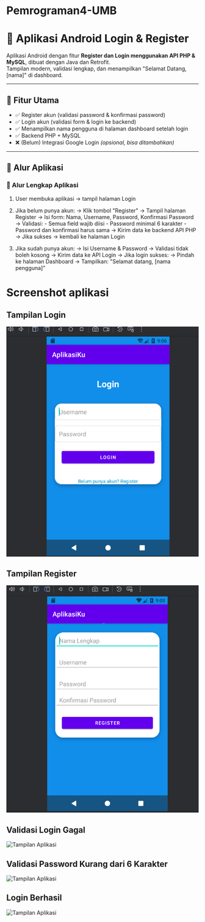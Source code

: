 # Pemrograman4-UMB

# 📱 Aplikasi Android Login & Register

Aplikasi Android dengan fitur **Register dan Login menggunakan API PHP & MySQL**, dibuat dengan Java dan Retrofit.  
Tampilan modern, validasi lengkap, dan menampilkan "Selamat Datang, [nama]" di dashboard.

---

## 🚀 Fitur Utama

- ✅ Register akun (validasi password & konfirmasi password)
- ✅ Login akun (validasi form & login ke backend)
- ✅ Menampilkan nama pengguna di halaman dashboard setelah login
- ✅ Backend PHP + MySQL
- ❌ (Belum) Integrasi Google Login *(opsional, bisa ditambahkan)*

---

## 🧩 Alur Aplikasi

### 🔁 Alur Lengkap Aplikasi

1. User membuka aplikasi → tampil halaman Login

2. Jika belum punya akun:
   → Klik tombol "Register"
   → Tampil halaman Register
   → Isi form: Nama, Username, Password, Konfirmasi Password
   → Validasi:
       - Semua field wajib diisi
       - Password minimal 6 karakter
       - Password dan konfirmasi harus sama
   → Kirim data ke backend API PHP
   → Jika sukses → kembali ke halaman Login

3. Jika sudah punya akun:
   → Isi Username & Password
   → Validasi tidak boleh kosong
   → Kirim data ke API Login
   → Jika login sukses:
       → Pindah ke halaman Dashboard
       → Tampilkan: "Selamat datang, [nama pengguna]"


# Screenshot aplikasi

## Tampilan Login

![Tampilan Aplikasi](screenshot/Screenshot%202025-05-23%20090637.png)

## Tampilan Register

![Tampilan Aplikasi](screenshot/Screenshot%202025-05-23%20090334.png)

## Validasi Login Gagal

![Tampilan Aplikasi](screenshot/Screenshot%202025-05-22%22225124.png)

## Validasi Password Kurang dari 6 Karakter

![Tampilan Aplikasi](screenshot/Screenshot%202025-05-22%22230402.png)

## Login Berhasil

![Tampilan Aplikasi](screenshot/Screenshot%202025-05-22%22230510.png)




